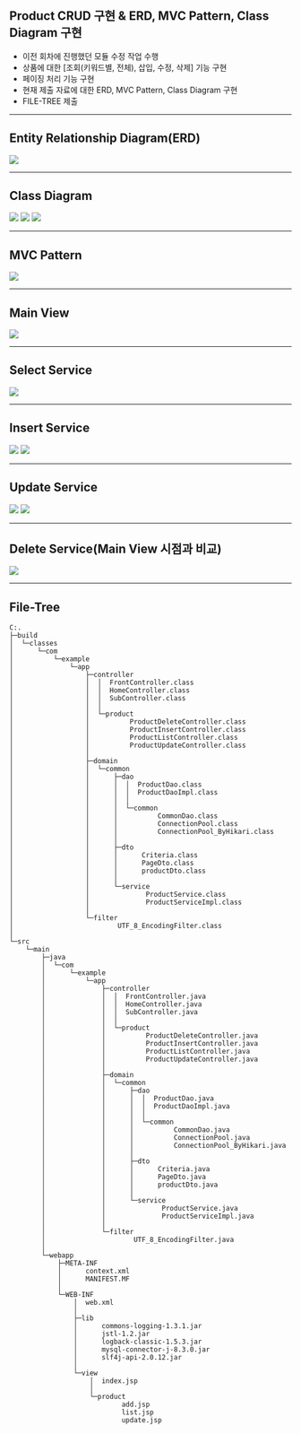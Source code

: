 Product CRUD 구현 & ERD, MVC Pattern, Class Diagram 구현
---
- 이전 회차에 진행했던 모듈 수정 작업 수행
- 상품에 대한 [조회(키워드별, 전체), 삽입, 수정, 삭제] 기능 구현
- 페이징 처리 기능 구현
- 현재 제출 자료에 대한 ERD, MVC Pattern, Class Diagram 구현
- FILE-TREE 제출
<hr/>

Entity Relationship Diagram(ERD)
---
<img src="https://github.com/EM-PROJECT-ORG-Funrest/EM_Module_Test/assets/102271645/b28d03bc-f5bf-4b9e-a16b-52a9d2b4ba74"></img>

<hr/>

Class Diagram
---
<img src="https://github.com/EM-PROJECT-ORG-Funrest/EM_Module_Test/assets/102271645/8f3d9787-f295-48bc-9736-f853e520483e"></img>
  <img src="https://github.com/EM-PROJECT-ORG-Funrest/EM_Module_Test/assets/102271645/017e9d58-ee62-4262-a0fd-33fab757e0b0"></img>
  <img src="https://github.com/EM-PROJECT-ORG-Funrest/EM_Module_Test/assets/102271645/bdb70777-7f41-4a7d-ac82-207212c8a0c3"></img>

<hr/>

MVC Pattern
---
<img src="https://github.com/EM-PROJECT-ORG-Funrest/EM_Module_Test/assets/102271645/eadfb68a-9a54-4794-8648-f5fd0415dfb7"></img>

<hr/>

Main View
---
<img src="https://github.com/EM-PROJECT-ORG-Funrest/EM_Module_Test/assets/102271645/8c464d16-b6d0-4381-b231-2578ce50932e"></img>

<hr/>

Select Service
---
<img src="https://github.com/EM-PROJECT-ORG-Funrest/EM_Module_Test/assets/102271645/6f0af688-7bc4-489c-8563-13550193ffc0"></img>

<hr/>

Insert Service
---
<img src="https://github.com/EM-PROJECT-ORG-Funrest/EM_Module_Test/assets/102271645/560da78b-b1bd-4026-b69e-a0d85d6ca236"></img>
<img src="https://github.com/EM-PROJECT-ORG-Funrest/EM_Module_Test/assets/102271645/568666ef-31df-476a-8724-fe03c89d5694"></img>

<hr/>

Update Service
---
<img src="https://github.com/EM-PROJECT-ORG-Funrest/EM_Module_Test/assets/102271645/db4711f7-f43f-42be-b457-a4d866129cec"></img>
<img src="https://github.com/EM-PROJECT-ORG-Funrest/EM_Module_Test/assets/102271645/238226e3-b5dd-46c2-bb3c-e8a39bf59dcb"></img>

<hr/>

Delete Service(Main View 시점과 비교)
---
<img src="https://github.com/EM-PROJECT-ORG-Funrest/EM_Module_Test/assets/102271645/d8bcb918-037e-48a2-a832-615ec38b7fe9"></img>

<hr/>

File-Tree
---
```
C:.
├─build
│  └─classes
│      └─com
│          └─example
│              └─app
│                  ├─controller
│                  │  │  FrontController.class
│                  │  │  HomeController.class
│                  │  │  SubController.class
│                  │  │  
│                  │  └─product
│                  │          ProductDeleteController.class
│                  │          ProductInsertController.class
│                  │          ProductListController.class
│                  │          ProductUpdateController.class
│                  │          
│                  ├─domain
│                  │  └─common
│                  │      ├─dao
│                  │      │  │  ProductDao.class
│                  │      │  │  ProductDaoImpl.class
│                  │      │  │  
│                  │      │  └─common
│                  │      │          CommonDao.class
│                  │      │          ConnectionPool.class
│                  │      │          ConnectionPool_ByHikari.class
│                  │      │          
│                  │      ├─dto
│                  │      │      Criteria.class
│                  │      │      PageDto.class
│                  │      │      productDto.class
│                  │      │      
│                  │      └─service
│                  │              ProductService.class
│                  │              ProductServiceImpl.class
│                  │              
│                  └─filter
│                          UTF_8_EncodingFilter.class
│                          
└─src
    └─main
        ├─java
        │  └─com
        │      └─example
        │          └─app
        │              ├─controller
        │              │  │  FrontController.java
        │              │  │  HomeController.java
        │              │  │  SubController.java
        │              │  │  
        │              │  └─product
        │              │          ProductDeleteController.java
        │              │          ProductInsertController.java
        │              │          ProductListController.java
        │              │          ProductUpdateController.java
        │              │          
        │              ├─domain
        │              │  └─common
        │              │      ├─dao
        │              │      │  │  ProductDao.java
        │              │      │  │  ProductDaoImpl.java
        │              │      │  │  
        │              │      │  └─common
        │              │      │          CommonDao.java
        │              │      │          ConnectionPool.java
        │              │      │          ConnectionPool_ByHikari.java
        │              │      │          
        │              │      ├─dto
        │              │      │      Criteria.java
        │              │      │      PageDto.java
        │              │      │      productDto.java
        │              │      │      
        │              │      └─service
        │              │              ProductService.java
        │              │              ProductServiceImpl.java
        │              │              
        │              └─filter
        │                      UTF_8_EncodingFilter.java
        │                      
        └─webapp
            ├─META-INF
            │      context.xml
            │      MANIFEST.MF
            │      
            └─WEB-INF
                │  web.xml
                │  
                ├─lib
                │      commons-logging-1.3.1.jar
                │      jstl-1.2.jar
                │      logback-classic-1.5.3.jar
                │      mysql-connector-j-8.3.0.jar
                │      slf4j-api-2.0.12.jar
                │      
                └─view
                    │  index.jsp
                    │  
                    └─product
                            add.jsp
                            list.jsp
                            update.jsp
                            
```


